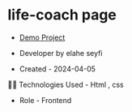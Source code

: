 # life-coach page

- [Demo Project](https://elaheseyfi.github.io/web-html-css/)

- Developer by elahe seyfi

- Created - 2024-04-05

🧑‍💻 Technologies Used - Html , css 

- Role - Frontend
